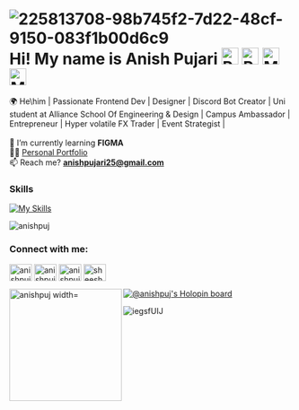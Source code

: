 

![225813708-98b745f2-7d22-48cf-9150-083f1b00d6c9](https://github.com/Anishpuj/Anishpuj/assets/98417394/c2f4dee2-9c87-4256-99f2-088f2e398c08)
Hi! My name is Anish Pujari <img src="https://raw.githubusercontent.com/Tarikul-Islam-Anik/Animated-Fluent-Emojis/master/Emojis/People%20with%20activities/Person%20Raising%20Hand%20Light%20Skin%20Tone.png" alt="Person Raising Hand Light Skin Tone" width="30" height="30" /> <img src="https://raw.githubusercontent.com/Tarikul-Islam-Anik/Animated-Fluent-Emojis/master/Emojis/People%20with%20activities/Person%20Bouncing%20Ball%20Light%20Skin%20Tone.png" alt="Person Bouncing Ball Light Skin Tone" width="30" height="30" /> <img src="https://raw.githubusercontent.com/Tarikul-Islam-Anik/Animated-Fluent-Emojis/master/Emojis/People%20with%20professions/Man%20Student%20Light%20Skin%20Tone.png" alt="Man Student Light Skin Tone" width="30" height="30" /> <img src="https://raw.githubusercontent.com/Tarikul-Islam-Anik/Animated-Fluent-Emojis/master/Emojis/People%20with%20professions/Man%20Technologist%20Light%20Skin%20Tone.png" alt="Man Technologist Light Skin Tone" width="30" height="30" />
========================================================================================================================================

🌍 He\him | Passionate Frontend Dev | Designer | Discord Bot Creator | Uni student at Alliance School Of Engineering & Design | Campus Ambassador | Entrepreneur | Hyper volatile FX Trader | Event Strategist | <br>
<br>
🌱 I’m currently learning **FIGMA**<br>
👨‍💻 <a href="https://anishpujpersonalportfolio.netlify.app/">Personal Portfolio</a> <br>
📫  Reach me? **anishpujari25@gmail.com**
<br/>
### Skills

[![My Skills](https://skillicons.dev/icons?i=js,html,css,c,python,bootstrap,cpp,discord,figma,github,instagram,netlify,nodejs,react,vscode)](https://skillicons.dev)
<br/>


<p align="left"> <img src="https://komarev.com/ghpvc/?username=anishpuj&label=Profile%20views&color=0e75b6&style=flat" alt="anishpuj" /> </p>


<h3 align="left">Connect with me:</h3>
<p align="left">
<a href="https://twitter.com/anishpuj" target="blank"><img align="center" src="https://raw.githubusercontent.com/rahuldkjain/github-profile-readme-generator/master/src/images/icons/Social/twitter.svg" alt="anishpuj" height="30" width="40" /></a>
<a href="https://fb.com/anishpujari" target="blank"><img align="center" src="https://raw.githubusercontent.com/rahuldkjain/github-profile-readme-generator/master/src/images/icons/Social/facebook.svg" alt="anishpujari" height="30" width="40" /></a>
<a href="https://instagram.com/anishpujxri" target="blank"><img align="center" src="https://raw.githubusercontent.com/rahuldkjain/github-profile-readme-generator/master/src/images/icons/Social/instagram.svg" alt="anishpujxri" height="30" width="40" /></a>
<a href="https://discord.gg/sheesh#3276" target="blank"><img align="center" src="https://raw.githubusercontent.com/rahuldkjain/github-profile-readme-generator/master/src/images/icons/Social/discord.svg" alt="sheesh#3276" height="30" width="40" /></a>
</p>


<p><img align="left" src="https://github-readme-stats.vercel.app/api/top-langs?username=anishpuj&show_icons=true&locale=en&layout=compact" alt="anishpuj width="600" height="200"/></p> 



[![@anishpuj's Holopin board](https://holopin.me/anishpuj)](https://holopin.io/@anishpuj)

![iegsfUIJ](https://github.com/Anishpuj/Anishpuj/assets/98417394/5a1b0f4b-d292-40f6-a328-de7ee44934fd)
